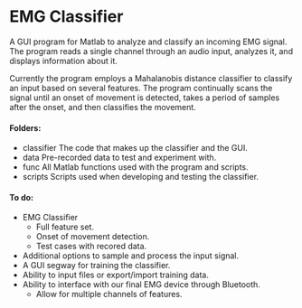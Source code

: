 # EMG Classifier

A GUI program for Matlab to analyze and classify an incoming EMG signal. The program reads a single channel through an audio input, analyzes it, and displays information about it.

Currently the program employs a Mahalanobis distance classifier to classify an input based on several features. The program continually scans the signal until an onset of movement is detected, takes a period of samples after the onset, and then classifies the movement.

#### Folders:

- classifier
    The code that makes up the classifier and the GUI.
- data
    Pre-recorded data to test and experiment with.
- func
    All Matlab functions used with the program and scripts.
- scripts
    Scripts used when developing and testing the classifier.

#### To do:

- EMG Classifier
    - Full feature set.
    - Onset of movement detection.
    - Test cases with recored data.
- Additional options to sample and process the input signal.
- A GUI segway for training the classifier.
- Ability to input files or export/import training data.
- Ability to interface with our final EMG device through Bluetooth.
    - Allow for multiple channels of features. 

